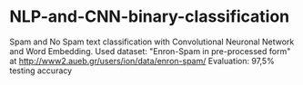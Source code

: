 # NLP-and-CNN-binary-classification

Spam and No Spam text classification with Convolutional Neuronal Network and Word Embedding.
Used dataset: "Enron-Spam in pre-processed form" at http://www2.aueb.gr/users/ion/data/enron-spam/ 
Evaluation: 97,5% testing accuracy
